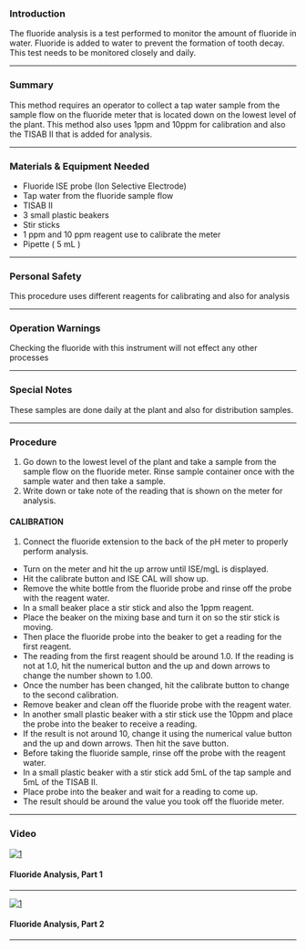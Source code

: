 ### Introduction

The fluoride analysis is a test performed to monitor the amount of fluoride in water. Fluoride is added to water to prevent the formation of tooth decay. This test needs to be monitored closely and daily.
***

### Summary

This method requires an operator to collect a tap water sample from the sample flow on  the fluoride meter that is located down on the lowest level of the plant. This method also uses 1ppm and 10ppm for calibration and also the TISAB II that is added for analysis.
***

### Materials & Equipment Needed

- Fluoride ISE probe (Ion Selective Electrode)
- Tap water from the fluoride sample flow
- TISAB II
- 3 small plastic beakers
- Stir sticks
- 1 ppm and 10 ppm reagent use to calibrate the meter
- Pipette ( 5 mL )
***

### Personal Safety

This procedure uses different reagents for calibrating and also for analysis
***

### Operation Warnings

Checking the fluoride with this instrument will not effect any other processes
***

### Special Notes

These samples are done daily at the plant and also for distribution samples.
***

### Procedure

1. Go down to the lowest level of the plant and take a sample from the sample flow on the fluoride meter. Rinse sample container once with the sample water and then take a sample.
2. Write down or take note of the reading that is shown on the meter for analysis.

#### CALIBRATION

1. Connect the fluoride extension to the back of the pH meter to properly perform analysis.
- Turn on the meter and hit the up arrow until ISE/mgL is displayed.
- Hit the calibrate button and ISE CAL will show up.
- Remove the white bottle from the fluoride probe and rinse off the probe with the reagent water.
- In a small beaker place a stir stick and also the 1ppm reagent.
- Place the beaker on the mixing base and turn it on so the stir stick is moving.
- Then place the fluoride probe into the beaker to get a reading for the first reagent.
- The reading from the first reagent should be around 1.0. If the reading is not at 1.0, hit the numerical button and the up and down arrows to change the number shown to 1.00.
- Once the number has been changed, hit the calibrate button to change to the second calibration.
- Remove beaker and clean off the fluoride probe with the reagent water.
- In another small plastic beaker with a stir stick use the 10ppm and place the probe into the beaker to receive a reading.
- If the result is not around 10, change it using the numerical value button and the up and down arrows. Then hit the save button.
- Before taking the fluoride sample, rinse off the probe with the reagent water.
- In a small plastic beaker with a stir stick add 5mL of the tap sample and 5mL of the TISAB II.
- Place probe into the beaker and wait for a reading to come up.
- The result should be around the value you took off the fluoride meter.
***

### Video

[![1](http://img.youtube.com/vi/WKlwrJTyJXo/0.jpg)](https://www.youtube.com/watch?v=WKlwrJTyJXo "Fluoride Analysis, Part 1")

#### Fluoride Analysis, Part 1
*** 
[![1](http://img.youtube.com/vi/VLYByT6M48Y/0.jpg)](https://www.youtube.com/watch?v=VLYByT6M48Y "Fluoride Analysis, Part 2")

#### Fluoride Analysis, Part 2
*** 